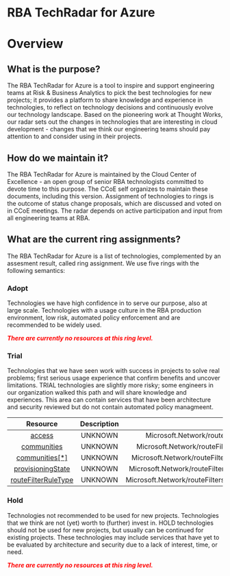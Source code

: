 
RBA TechRadar for Azure
=======================

# Overview

## What is the purpose?


The RBA TechRadar for Azure is a tool to inspire and support engineering teams at Risk & Business Analytics to pick the best technologies for new projects; it provides a platform to share knowledge and experience in technologies, to reflect on technology decisions and continuously evolve our technology landscape.  Based on the pioneering work at Thought Works, our radar sets out the changes in technologies that are interesting in cloud development - changes that we think our engineering teams should pay attention to and consider using in their projects.
## How do we maintain it?


The RBA TechRadar for Azure is maintained by the Cloud Center of Excellence - an open group of senior RBA technologists committed to devote time to this purpose.  The CCoE self organizes to maintain these documents, including this version.  Assignment of technologies to rings is the outcome of status change proposals, which are discussed and voted on in CCoE meetings.  The radar depends on active participation and input from all engineering teams at RBA.
## What are the current ring assignments?


The RBA TechRadar for Azure is a list of technologies, complemented by an assesment result, called ring assignment.  We use five rings with the following semantics:
### Adopt


Technologies we have high confidence in to serve our purpose, also at large scale.  Technologies with a usage culture in the RBA production environment, low risk, automated policy enforcement and are recommended to be widely used.  
  
***<font color="red"> There are currently no resources at this ring level. </font>***
### Trial


Technologies that we have seen work with success in projects to solve real problems;  first serious usage experience that confirm benefits and uncover limitations.  TRIAL technologies are slightly more risky; some engineers in our organization walked this path and will share knowledge and experiences.  This area can contain services that have been architecture and security reviewed but do not contain automated policy managmeent.  

|Resource|Description|Path|Status|
| :---: | :---: | :---: | :---: |
|[access](https://github.com/openrba/python-azure-techradar/Microsoft.Network/routeFilters/routeFilterRules/access/README.md)|UNKNOWN|Microsoft.Network/routeFilters/routeFilterRules/access|TRIAL|
|[communities](https://github.com/openrba/python-azure-techradar/Microsoft.Network/routeFilters/routeFilterRules/communities/README.md)|UNKNOWN|Microsoft.Network/routeFilters/routeFilterRules/communities|TRIAL|
|[communities[*]](https://github.com/openrba/python-azure-techradar/Microsoft.Network/routeFilters/routeFilterRules/communities[*]/README.md)|UNKNOWN|Microsoft.Network/routeFilters/routeFilterRules/communities[*]|TRIAL|
|[provisioningState](https://github.com/openrba/python-azure-techradar/Microsoft.Network/routeFilters/routeFilterRules/provisioningState/README.md)|UNKNOWN|Microsoft.Network/routeFilters/routeFilterRules/provisioningState|TRIAL|
|[routeFilterRuleType](https://github.com/openrba/python-azure-techradar/Microsoft.Network/routeFilters/routeFilterRules/routeFilterRuleType/README.md)|UNKNOWN|Microsoft.Network/routeFilters/routeFilterRules/routeFilterRuleType|TRIAL|

### Hold


Technologies not recommended to be used for new projects. Technologies that we think are not (yet) worth to (further) invest in.  HOLD technologies should not be used for new projects, but usually can be continued for existing projects.  These technologies may include services that have yet to be evaluated by architecture and security due to a lack of interest, time, or need.  
  
***<font color="red"> There are currently no resources at this ring level. </font>***